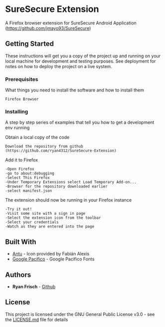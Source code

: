 # SureSecure Extension

A Firefox browser extension for SureSecure Android Application (https://github.com/jmayo93/SureSecure)

## Getting Started

These instructions will get you a copy of the project up and running on your local machine for development and testing purposes. See deployment for notes on how to deploy the project on a live system.

### Prerequisites

What things you need to install the software and how to install them

```
Firefox Browser
```

### Installing

A step by step series of examples that tell you how to get a development env running

Obtain a local copy of the code

```
Download the repository from github (https://github.com/ryan4312/SureSecure-Extension)
```

Add it to Firefox

```
-Open Firefox
-go to about:debugging
-Select This Firefox
-Under Temporary Extensions select Load Temporary Add-on...
-Browser for the repository downloaded earlier
-select manifest.json
```

The extension should now be running in your Firefox instance
```
-Try it out!
-Visit some site with a sign in page
-Select the extension icon from the toolbar
-Select your credentials
-Watch as they are entered into the page
```


## Built With

* [Antu](https://github.com/fabianalexisinostroza/Antu) - Icon provided by Fabián Alexis
* [Google Pacifico](https://fonts.google.com/specimen/Pacifico) - Google Pacifico Fonts


## Authors

* **Ryan Frisch**  - [Github](https://github.com/ryan4312)

## License

This project is licensed under the GNU General Public License v3.0 - see the [LICENSE.md](LICENSE.md) file for details
